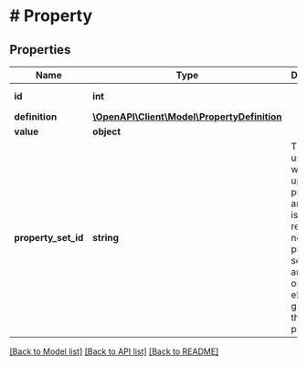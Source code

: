 # # Property

## Properties

Name | Type | Description | Notes
------------ | ------------- | ------------- | -------------
**id** | **int** |  | [optional] [readonly]
**definition** | [**\OpenAPI\Client\Model\PropertyDefinition**](PropertyDefinition.md) |  |
**value** | **object** |  | [optional]
**property_set_id** | **string** | This field is useful when you update a property and the  API is rebuilding a new property set to avoid an update on many elements. It gives you the new pset id | [optional] [readonly]

[[Back to Model list]](../../README.md#models) [[Back to API list]](../../README.md#endpoints) [[Back to README]](../../README.md)
